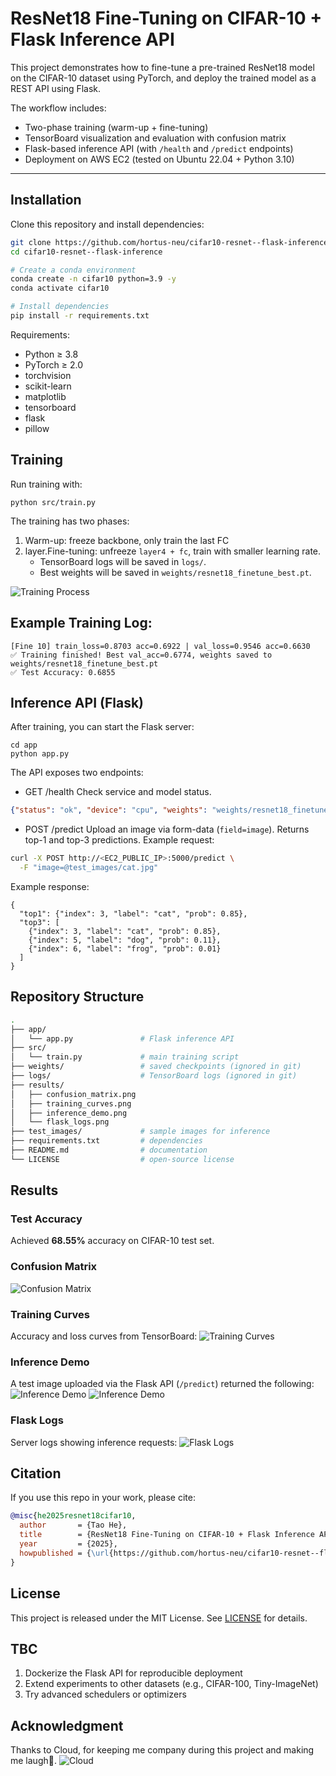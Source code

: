 # ResNet18 Fine-Tuning on CIFAR-10 + Flask Inference API

This project demonstrates how to fine-tune a pre-trained ResNet18 model on the CIFAR-10 dataset using PyTorch, and deploy the trained model as a REST API using Flask.  

The workflow includes:
- Two-phase training (warm-up + fine-tuning)  
- TensorBoard visualization and evaluation with confusion matrix  
- Flask-based inference API (with `/health` and `/predict` endpoints)  
- Deployment on AWS EC2 (tested on Ubuntu 22.04 + Python 3.10)

---

## Installation

Clone this repository and install dependencies:

```bash
git clone https://github.com/hortus-neu/cifar10-resnet--flask-inference.git
cd cifar10-resnet--flask-inference

# Create a conda environment
conda create -n cifar10 python=3.9 -y
conda activate cifar10

# Install dependencies
pip install -r requirements.txt
```

Requirements:
- Python ≥ 3.8
- PyTorch ≥ 2.0
- torchvision
- scikit-learn
- matplotlib
- tensorboard
- flask
- pillow

## Training
Run training with:
```
python src/train.py
```
The training has two phases:
  1. Warm-up: freeze backbone, only train the last FC
  2. layer.Fine-tuning: unfreeze `layer4 + fc`, train with smaller learning rate.
      - TensorBoard logs will be saved in `logs/`.
      - Best weights will be saved in `weights/resnet18_finetune_best.pt`.

![Training Process](results/training_process.png)

## Example Training Log:
```
[Fine 10] train_loss=0.8703 acc=0.6922 | val_loss=0.9546 acc=0.6630
✅ Training finished! Best val_acc=0.6774, weights saved to weights/resnet18_finetune_best.pt
✅ Test Accuracy: 0.6855
```

## Inference API (Flask)
After training, you can start the Flask server:
```
cd app
python app.py
```
The API exposes two endpoints:
- GET /health
Check service and model status.
```json
{"status": "ok", "device": "cpu", "weights": "weights/resnet18_finetune_best.pt"}
```
- POST /predict
Upload an image via form-data (`field=image`). Returns top-1 and top-3 predictions.
Example request:
```bash
curl -X POST http://<EC2_PUBLIC_IP>:5000/predict \
  -F "image=@test_images/cat.jpg"
```
Example response:
```
{
  "top1": {"index": 3, "label": "cat", "prob": 0.85},
  "top3": [
    {"index": 3, "label": "cat", "prob": 0.85},
    {"index": 5, "label": "dog", "prob": 0.11},
    {"index": 6, "label": "frog", "prob": 0.01}
  ]
}
```
## Repository Structure
```bash
.
├── app/
│   └── app.py               # Flask inference API
├── src/
│   └── train.py             # main training script
├── weights/                 # saved checkpoints (ignored in git)
├── logs/                    # TensorBoard logs (ignored in git)
├── results/                 
│   ├── confusion_matrix.png
│   ├── training_curves.png
│   ├── inference_demo.png
│   └── flask_logs.png
├── test_images/             # sample images for inference
├── requirements.txt         # dependencies
├── README.md                # documentation
└── LICENSE                  # open-source license
```

## Results

### Test Accuracy
Achieved **68.55%** accuracy on CIFAR-10 test set.

### Confusion Matrix
![Confusion Matrix](results/confusion_matrix.png)

### Training Curves
Accuracy and loss curves from TensorBoard:
![Training Curves](results/training_curves.png)

### Inference Demo
A test image uploaded via the Flask API (`/predict`) returned the following:
![Inference Demo](results/inference_demo.png)
![Inference Demo](results/inference_demo_result.png)

### Flask Logs
Server logs showing inference requests:
![Flask Logs](results/flask_logs.png)


## Citation
If you use this repo in your work, please cite:

```bibtex
@misc{he2025resnet18cifar10,
  author       = {Tao He},
  title        = {ResNet18 Fine-Tuning on CIFAR-10 + Flask Inference API},
  year         = {2025},
  howpublished = {\url{https://github.com/hortus-neu/cifar10-resnet--flask-inference}},
}
```

## License
This project is released under the MIT License.
See [LICENSE](LICENSE) for details.

## TBC
1. Dockerize the Flask API for reproducible deployment
2. Extend experiments to other datasets (e.g., CIFAR-100, Tiny-ImageNet)
3. Try advanced schedulers or optimizers

## Acknowledgment
Thanks to Cloud, for keeping me company during this project and making me laugh🐾.
![Cloud](test_images/cloud.jpeg)